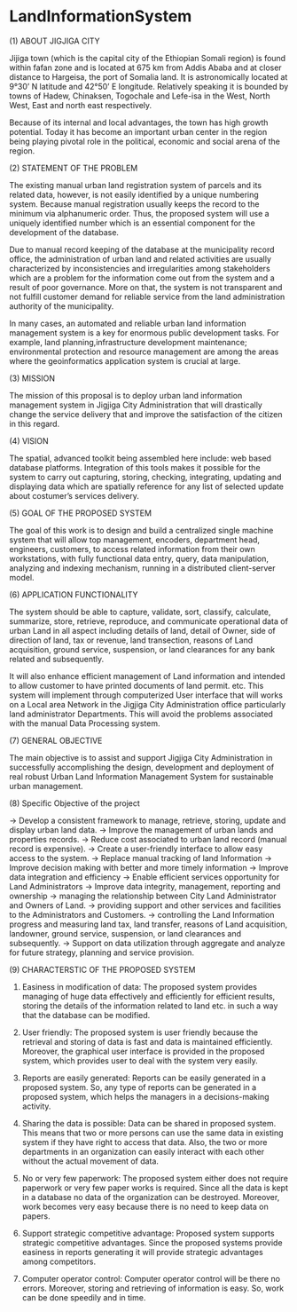# LandInformationSystem
(1) ABOUT JIGJIGA CITY

Jijiga town (which is the capital city of the Ethiopian Somali region) is found within fafan zone and is located at 675 km from Addis Ababa and at closer distance to Hargeisa, the port of Somalia land. It is astronomically located at 9°30’ N latitude and 42°50’ E longitude. Relatively speaking it is bounded by towns of Hadew, Chinaksen, Togochale and Lefe-isa in the West, North West, East and north east respectively. 

Because of its internal and local advantages, the town has high growth potential. Today it has become an important urban center in the region being playing pivotal role in the political, economic and social arena of the region. 


(2) STATEMENT OF THE PROBLEM

The existing manual urban land registration system of parcels and its related data, however, is not easily identified by a unique numbering system. Because manual registration usually keeps the record to the minimum via alphanumeric order. Thus, the proposed system will use a uniquely identified number which is an essential component for the development of the database. 

Due to manual record keeping of the database at the municipality record office, the administration of urban land and related activities are usually characterized by inconsistencies and irregularities among stakeholders which are a problem for the information come out from the system and a result of poor governance. More on that, the system is not transparent and not fulfill customer demand for reliable service from the land administration authority of the municipality. 

In many cases, an automated and reliable urban land information management system is a key for enormous public development tasks. For example, land planning,infrastructure development maintenance; environmental protection and resource management are among the areas where the geoinformatics application system is crucial at large.

(3) MISSION

The mission of this proposal is to deploy urban land information management system in Jigjiga City Administration that will drastically change the service delivery that and improve the satisfaction of the citizen in this regard.

(4) VISION

The spatial, advanced toolkit being assembled here include: web based database platforms. Integration of this tools makes it possible for the system to carry out capturing, storing, checking, integrating, updating and displaying data which are spatially reference for any list of selected update about costumer’s services delivery.

(5) GOAL OF THE PROPOSED SYSTEM

The goal of this work is to design and build a centralized single machine system that will allow top management, encoders, department head, engineers, customers, to access related information from their own workstations, with fully functional data entry, query, data manipulation, analyzing and indexing mechanism, running in a distributed client-server model.

(6) APPLICATION FUNCTIONALITY

The system should be able to capture, validate, sort, classify, calculate, summarize, store, retrieve, reproduce, and communicate operational data of urban Land in all aspect including details of land, detail of Owner, side of direction of land, tax or revenue, land transection, reasons of Land acquisition, ground service, suspension, or land clearances for any bank related and subsequently.

It will also enhance efficient management of Land information and intended to allow customer to have printed documents of land permit. etc.
This system will implement through computerized User interface that will works on a Local area Network in the Jigjiga City Administration office particularly land administrator Departments. This will avoid the problems associated with the manual Data Processing system.


(7) GENERAL OBJECTIVE

The main objective is to assist and support Jigjiga City Administration in successfully accomplishing the design, development and deployment of real robust Urban Land Information Management System for sustainable urban management.

(8) Specific Objective of the project

-> 	Develop a consistent framework to manage, retrieve, storing, update and display urban land data.
->	Improve the management of urban lands and properties records.
->	Reduce cost associated to urban land record (manual record is expensive).
->	Create a user-friendly interface to allow easy access to the system.
->	Replace manual tracking of land Information
->	Improve decision making with better and more timely information
->	Improve data integration and efficiency
->	Enable efficient services opportunity for Land Administrators
->	Improve data integrity, management, reporting and ownership
->	managing the relationship between City Land Administrator and Owners of Land.
->	providing support and other services and facilities to the Administrators and Customers.
->	controlling the Land Information progress and measuring land tax, land transfer, reasons of Land acquisition, landowner, ground service, suspension, or land clearances and subsequently.
->	Support on data utilization through aggregate and analyze for future strategy, planning and service provision.

(9) CHARACTERSTIC OF THE PROPOSED SYSTEM

1.	Easiness in modification of data: The proposed system provides managing of huge data effectively and efficiently for efficient results, storing the details of the information related to land etc. in such a way that the database can be modified.
2.	User friendly: The proposed system is user friendly because the retrieval and storing of data is fast and data is maintained efficiently. Moreover, the graphical user interface is provided in the proposed system, which provides user to deal with the system very easily.
3.	Reports are easily generated: Reports can be easily generated in a proposed system. So, any type of reports can be generated in a proposed system, which helps the managers in a decisions-making activity.
4.	Sharing the data is possible: Data can be shared in proposed system. This means that two or more persons can use the same data in existing system if they have right to access that data. Also, the two or more departments in an organization can easily interact with each other without the actual movement of data.
5.	No or very few paperwork: The proposed system either does not require paperwork or very few paper works is required. Since all the data is kept in a database no data of the organization can be destroyed. Moreover, work becomes very easy because there is no need to keep data on papers.
6.	Support strategic competitive advantage: Proposed system supports strategic competitive advantages. Since the proposed systems provide easiness in reports generating it will provide strategic advantages among competitors.

7.	Computer operator control: Computer operator control will be there no errors. Moreover, storing and retrieving of information is easy. So, work can be done speedily and in time.

